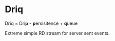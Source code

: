 # Driq

Driq = Dri**p** - **p**ersisitence + **q**ueue

Extreme simple RD stream for server sent events.

